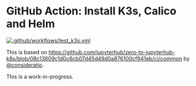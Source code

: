 # GitHub Action: Install K3s, Calico and Helm
[![.github/workflows/test_k3s.yml](https://github.com/manics/action-k3s-helm/workflows/.github/workflows/test_k3s.yml/badge.svg)](https://github.com/manics/action-k3s-helm/actions)


This is based on https://github.com/jupyterhub/zero-to-jupyterhub-k8s/blob/08c13609c1d0c6cb07d45d49d0a876100cf941eb/ci/common by [@consideratio](https://github.com/consideratio).

This is a work-in-progress.

